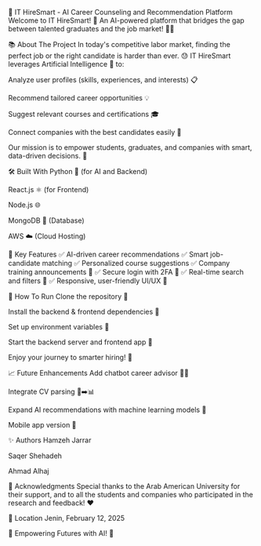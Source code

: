 🎯 IT HireSmart - AI Career Counseling and Recommendation Platform
Welcome to IT HireSmart! 🚀
An AI-powered platform that bridges the gap between talented graduates and the job market! 💼✨

📚 About The Project
In today's competitive labor market, finding the perfect job or the right candidate is harder than ever. 😓
IT HireSmart leverages Artificial Intelligence 🤖 to:

Analyze user profiles (skills, experiences, and interests) 📋

Recommend tailored career opportunities 💡

Suggest relevant courses and certifications 🎓

Connect companies with the best candidates easily 🤝

Our mission is to empower students, graduates, and companies with smart, data-driven decisions. 🚀

🛠️ Built With
Python 🐍 (for AI and Backend)

React.js ⚛️ (for Frontend)

Node.js 🌐

MongoDB 🍃 (Database)

AWS ☁️ (Cloud Hosting)

🎯 Key Features
✅ AI-driven career recommendations
✅ Smart job-candidate matching
✅ Personalized course suggestions
✅ Company training announcements 📢
✅ Secure login with 2FA 🔐
✅ Real-time search and filters 🔎
✅ Responsive, user-friendly UI/UX 📱

🚀 How To Run
Clone the repository 📂

Install the backend & frontend dependencies 🧩

Set up environment variables 🔑

Start the backend server and frontend app 🚀

Enjoy your journey to smarter hiring! 🎯

📈 Future Enhancements
Add chatbot career advisor 🤖💬

Integrate CV parsing 📄➡️📊

Expand AI recommendations with machine learning models 🧠

Mobile app version 📱

✨ Authors
Hamzeh Jarrar

Saqer Shehadeh

Ahmad Alhaj

💬 Acknowledgments
Special thanks to the Arab American University for their support, and to all the students and companies who participated in the research and feedback! ❤️

📍 Location
Jenin, February 12, 2025

🌟 Empowering Futures with AI! 🌟

